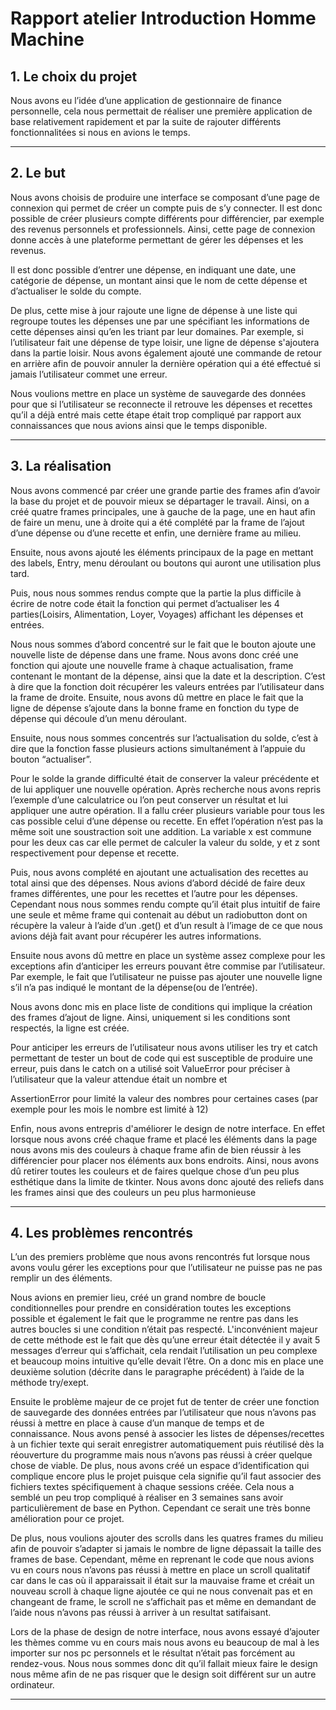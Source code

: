 # Rapport atelier Introduction Homme Machine

## 1. **Le choix du projet**

Nous avons eu l’idée d’une application de gestionnaire de finance personnelle, cela nous permettait de réaliser une première application de base relativement rapidement et par la suite de rajouter différents fonctionnalitées si nous en avions le temps.

______



## 2. **Le but** 

Nous avons choisis de produire une interface se composant d’une page de connexion qui permet de créer un compte puis de s’y connecter. Il est donc possible de créer plusieurs compte différents pour différencier, par exemple des revenus personnels et professionnels. Ainsi, cette page de connexion donne accès à une plateforme permettant de gérer les dépenses et les revenus. 

Il est donc possible d’entrer une dépense, en indiquant une date, une catégorie de dépense, un montant ainsi que le nom de cette dépense et d’actualiser le solde du compte.

De plus, cette mise à jour rajoute une ligne de dépense à une liste qui regroupe toutes les dépenses une par une spécifiant les informations de cette dépenses ainsi qu’en les triant par leur domaines. Par exemple, si l’utilisateur fait une dépense de type loisir, une ligne de dépense s'ajoutera dans la partie loisir. Nous avons également ajouté une commande de retour en arrière afin de pouvoir annuler la dernière opération qui a été effectué si jamais l’utilisateur commet une erreur. 

Nous voulions mettre en place un système de sauvegarde des données pour que si l’utilisateur se reconnecte il retrouve les dépenses et recettes qu’il a déjà entré mais cette étape était trop compliqué par rapport aux connaissances que nous avions ainsi que le temps disponible.

_______



## 3. **La réalisation**

Nous avons commencé par créer une grande partie des frames afin d’avoir la base du projet et de pouvoir mieux se départager le travail. Ainsi, on a créé quatre frames principales, une à gauche de la page, une en haut afin de faire un menu, une à droite qui a été complété par la frame de l’ajout d’une dépense ou d’une recette et enfin, une dernière frame au milieu. 

Ensuite, nous avons ajouté les éléments principaux de la page en mettant des labels, Entry, menu déroulant ou boutons qui auront une utilisation plus tard.

Puis, nous nous sommes rendus compte que la partie la plus difficile à écrire de notre code était la fonction qui permet d’actualiser les 4 parties(Loisirs, Alimentation, Loyer, Voyages) affichant les dépenses et entrées.

 Nous nous sommes d’abord concentré sur le fait que le bouton ajoute une nouvelle liste de dépense dans une frame. Nous avons donc créé une fonction qui ajoute une nouvelle frame à chaque actualisation, frame contenant le montant de la dépense, ainsi que la date et la description. C’est à dire que la fonction doit récupérer les valeurs entrées par l’utilisateur dans la frame de droite. Ensuite, nous avons dû mettre en place le fait que la ligne de dépense s’ajoute dans la bonne frame en fonction du type de dépense qui découle d’un menu déroulant.

Ensuite, nous nous sommes concentrés sur l’actualisation du solde, c’est à dire que la fonction fasse plusieurs actions simultanément à l’appuie du bouton “actualiser”. 

Pour le solde la grande difficulté était de conserver la valeur précédente et de lui appliquer une nouvelle opération. Après recherche nous avons repris l’exemple d’une calculatrice ou l’on peut conserver un résultat et lui appliquer une autre opération. Il a fallu créer plusieurs variable pour tous les cas possible celui d’une dépense ou recette. En effet l’opération n’est pas la même soit une soustraction soit une addition. La variable x est commune pour les deux cas car elle permet de calculer la valeur du solde, y et z sont respectivement pour depense et recette. 

Puis, nous avons complété en ajoutant une actualisation des recettes au total ainsi que des dépenses. Nous avions d’abord décidé de faire deux frames différentes, une pour les recettes et l’autre pour les dépenses. Cependant nous nous sommes rendu compte qu’il était plus intuitif de faire une seule et même frame qui contenait au début un radiobutton dont on récupère la valeur à l’aide d’un .get() et d’un result à l’image de ce que nous avions déjà fait avant pour récupérer les autres informations. 

Ensuite nous avons dû mettre en place un système assez complexe pour les exceptions afin d’anticiper les erreurs pouvant être commise par l’utilisateur. Par exemple, le fait que l’utilisateur ne puisse pas ajouter une nouvelle ligne s’il n’a pas indiqué le montant de la dépense(ou de l’entrée).  

Nous avons donc mis en place liste de conditions qui implique la création des frames d’ajout de ligne. Ainsi, uniquement si les conditions sont respectés, la ligne est créée. 

Pour anticiper les erreurs de l’utilisateur nous avons utiliser les try et catch permettant de tester un bout de code qui est susceptible de produire une erreur, puis dans le catch on a utilisé soit ValueError pour préciser à l’utilisateur que la valeur attendue était un nombre et

AssertionError pour limité la valeur des nombres pour certaines cases (par exemple pour les mois le nombre est limité à 12)

Enfin, nous avons entrepris d'améliorer le design de notre interface. En effet lorsque nous avons créé chaque frame et placé les éléments dans la page nous avons mis des couleurs à chaque frame afin de bien réussir à les différencier pour placer nos éléments aux bons endroits. Ainsi, nous avons dû retirer toutes les couleurs et de faires quelque chose d’un peu plus esthétique dans la limite de tkinter. Nous avons donc ajouté des reliefs dans les frames ainsi que des couleurs un peu plus harmonieuse

___

## 4. **Les problèmes rencontrés**

L’un des premiers problème que nous avons rencontrés fut lorsque nous avons voulu gérer les exceptions pour que l’utilisateur ne puisse pas ne pas remplir un des éléments. 

Nous avions en premier lieu, créé un grand nombre de boucle conditionnelles pour prendre en considération toutes les exceptions possible et également le fait que le programme ne rentre pas dans les autres boucles si une condition n’était pas respecté. L'inconvénient majeur de cette méthode est le fait que dès qu’une erreur était détectée il y avait 5 messages d’erreur qui s’affichait, cela rendait l’utilisation un peu complexe et beaucoup moins intuitive qu’elle devait l’être. On a donc mis en place une deuxième solution (décrite dans le paragraphe précédent) à l’aide de la méthode try/exept.

Ensuite le problème majeur de ce projet fut de tenter de créer une fonction de sauvegarde des données entrées par l’utilisateur que nous n’avons pas réussi à mettre en place à cause d’un manque de temps et de connaissance. Nous avons pensé à associer les listes de dépenses/recettes à un fichier texte qui serait enregistrer automatiquement puis réutilisé dès la réouverture du programme mais nous n’avons pas réussi à créer quelque chose de viable. De plus, nous avons créé un espace d’identification qui complique encore plus le projet puisque cela signifie qu’il faut associer des fichiers textes spécifiquement à chaque sessions créée. Cela nous a semblé un peu trop compliqué à réaliser en 3 semaines sans avoir particulièrement de base en Python. Cependant ce serait une très bonne amélioration pour ce projet.

De plus, nous voulions ajouter des scrolls dans les quatres frames du milieu afin de pouvoir s’adapter si jamais le nombre de ligne dépassait la taille des frames de base. Cependant, même en reprenant le code que nous avions vu en cours nous n’avons pas réussi à mettre en place un scroll qualitatif car dans le cas où il apparaissait il était sur la mauvaise frame et créait un nouveau scroll à chaque ligne ajoutée ce qui ne nous convenait pas et en changeant de frame, le scroll ne s’affichait pas et même en demandant de l’aide nous n’avons pas réussi à arriver à un resultat satifaisant.

Lors de la phase de design de notre interface, nous avons essayé d’ajouter les thèmes comme vu en cours mais nous avons eu beaucoup de mal à les importer sur nos pc personnels et le résultat n’était pas forcément au rendez-vous. Nous nous sommes donc dit qu’il fallait mieux faire le design nous même afin de ne pas risquer que le design soit différent sur un autre ordinateur.

____

